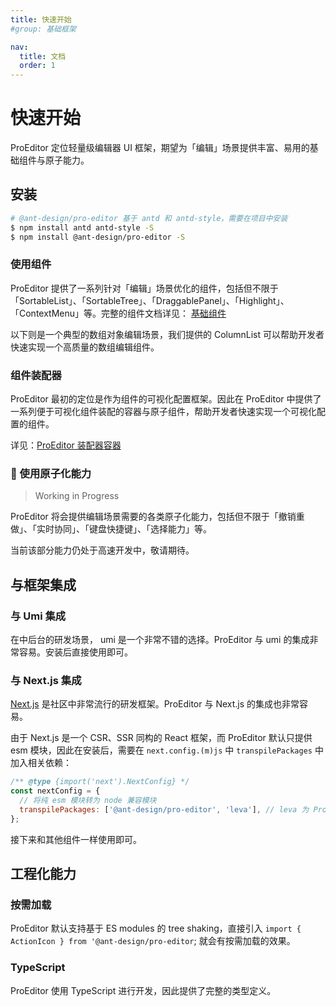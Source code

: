 ```yaml
---
title: 快速开始
#group: 基础框架

nav:
  title: 文档
  order: 1
---
```


# 快速开始

ProEditor 定位轻量级编辑器 UI 框架，期望为「编辑」场景提供丰富、易用的基础组件与原子能力。

## 安装

```bash
# @ant-design/pro-editor 基于 antd 和 antd-style，需要在项目中安装
$ npm install antd antd-style -S
$ npm install @ant-design/pro-editor -S
```

### 使用组件

ProEditor 提供了一系列针对「编辑」场景优化的组件，包括但不限于 「SortableList」、「SortableTree」、「DraggablePanel」、「Highlight」、「ContextMenu」等。完整的组件文档详见： [基础组件](/components/action-icon)

以下则是一个典型的数组对象编辑场景，我们提供的 ColumnList 可以帮助开发者快速实现一个高质量的数组编辑组件。

<code src="./demos/ColumnList/index.tsx" ></code>

### 组件装配器

ProEditor 最初的定位是作为组件的可视化配置框架。因此在 ProEditor 中提供了一系列便于可视化组件装配的容器与原子组件，帮助开发者快速实现一个可视化配置的组件。

详见：[ProEditor 装配器容器](/pro-editor)

### 🚧 使用原子化能力

> Working in Progress

ProEditor 将会提供编辑场景需要的各类原子化能力，包括但不限于「撤销重做」、「实时协同」、「键盘快捷键」、「选择能力」等。

当前该部分能力仍处于高速开发中，敬请期待。

## 与框架集成

### 与 Umi 集成

在中后台的研发场景， umi 是一个非常不错的选择。ProEditor 与 umi 的集成非常容易。安装后直接使用即可。

### 与 Next.js 集成

[Next.js](https://nextjs.org/) 是社区中非常流行的研发框架。ProEditor 与 Next.js 的集成也非常容易。

由于 Next.js 是一个 CSR、SSR 同构的 React 框架，而 ProEditor 默认只提供 esm 模块，因此在安装后，需要在 `next.config.(m)js` 中 `transpilePackages` 中加入相关依赖：

```js
/** @type {import('next').NextConfig} */
const nextConfig = {
  // 将纯 esm 模块转为 node 兼容模块
  transpilePackages: ['@ant-design/pro-editor', 'leva'], // leva 为 ProEditor 依赖模块
};
```

接下来和其他组件一样使用即可。

## 工程化能力

### 按需加载

ProEditor 默认支持基于 ES modules 的 tree shaking，直接引入 `import { ActionIcon } from '@ant-design/pro-editor`; 就会有按需加载的效果。

### TypeScript

ProEditor 使用 TypeScript 进行开发，因此提供了完整的类型定义。
